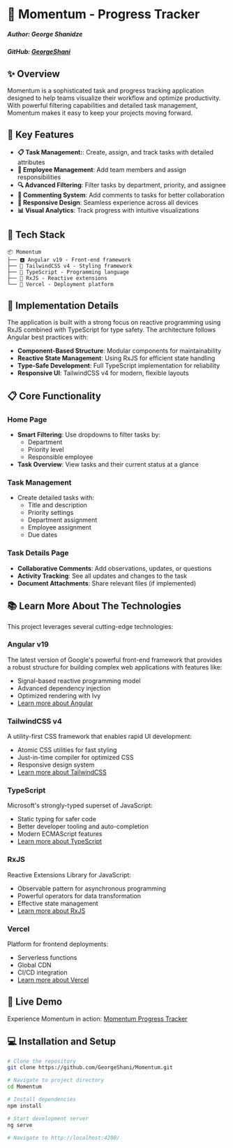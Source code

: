 # 🚀 Momentum - Progress Tracker
##### Author: George Shanidze
##### GitHub: [GeorgeShani](https://github.com/GeorgeShani)
## ✨ Overview

Momentum is a sophisticated task and progress tracking application designed to help teams visualize their workflow and optimize productivity. With powerful filtering capabilities and detailed task management, Momentum makes it easy to keep your projects moving forward.

## 🌟 Key Features
- **📋 Task Management:**: Create, assign, and track tasks with detailed attributes
- **👥 Employee Management**: Add team members and assign responsibilities
- **🔍 Advanced Filtering**: Filter tasks by department, priority, and assignee
- **💬 Commenting System**: Add comments to tasks for better collaboration
- **📱 Responsive Design**: Seamless experience across all devices
- **📊 Visual Analytics**: Track progress with intuitive visualizations

## 🚀 Tech Stack
```
📦 Momentum
├── 🅰️ Angular v19 - Front-end framework
├── 🎨 TailwindCSS v4 - Styling framework
├── 📜 TypeScript - Programming language
├── 🔄 RxJS - Reactive extensions
└── 🚀 Vercel - Deployment platform
```

## 🔧 Implementation Details

The application is built with a strong focus on reactive programming using RxJS combined with TypeScript for type safety. The architecture follows Angular best practices with:

- **Component-Based Structure**: Modular components for maintainability
- **Reactive State Management**: Using RxJS for efficient state handling
- **Type-Safe Development**: Full TypeScript implementation for reliability
- **Responsive UI**: TailwindCSS v4 for modern, flexible layouts

## 📋 Core Functionality
### Home Page
- **Smart Filtering**: Use dropdowns to filter tasks by:
  - Department
  - Priority level
  - Responsible employee
- **Task Overview**: View tasks and their current status at a glance

### Task Management
- Create detailed tasks with:
  - Title and description
  - Priority settings
  - Department assignment
  - Employee assignment
  - Due dates

### Task Details Page
- **Collaborative Comments**: Add observations, updates, or questions
- **Activity Tracking**: See all updates and changes to the task
- **Document Attachments**: Share relevant files (if implemented)

## 📚 Learn More About The Technologies

This project leverages several cutting-edge technologies:

### Angular v19
The latest version of Google's powerful front-end framework that provides a robust structure for building complex web applications with features like:
- Signal-based reactive programming model
- Advanced dependency injection
- Optimized rendering with Ivy
- [Learn more about Angular](https://angular.dev)

### TailwindCSS v4
A utility-first CSS framework that enables rapid UI development:
- Atomic CSS utilities for fast styling
- Just-in-time compiler for optimized CSS
- Responsive design system
- [Learn more about TailwindCSS](https://tailwindcss.com)

### TypeScript
Microsoft's strongly-typed superset of JavaScript:
- Static typing for safer code
- Better developer tooling and auto-completion
- Modern ECMAScript features
- [Learn more about TypeScript](https://www.typescriptlang.org)

###  RxJS
Reactive Extensions Library for JavaScript:
- Observable pattern for asynchronous programming
- Powerful operators for data transformation
- Effective state management
- [Learn more about RxJS](https://rxjs.dev)

### Vercel
Platform for frontend deployments:
- Serverless functions
- Global CDN
- CI/CD integration
- [Learn more about Vercel](https://vercel.com)

## 🚀 Live Demo

Experience Momentum in action: [Momentum Progress Tracker](https://momentum-progress-tracker.vercel.app)

## 💻 Installation and Setup

```bash
# Clone the repository
git clone https://github.com/GeorgeShani/Momentum.git

# Navigate to project directory
cd Momentum

# Install dependencies
npm install

# Start development server
ng serve

# Navigate to http://localhost:4200/
```
